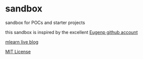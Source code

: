 # sandbox
sandbox for POCs and starter projects

this sandbox is inspired by the excellent [Eugenp github account](https://github.com/eugenp)

[mlearn live blog](https://main--funny-crisp-0cbebe.netlify.app/)



[MIT License](https://opensource.org/licenses/MIT)
